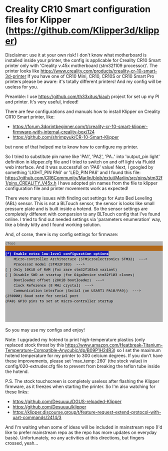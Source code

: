 # Creality CR10 Smart configuration files for Klipper (https://github.com/Klipper3d/klipper)

Disclaimer: use it at your own risk!
I don't know what motherboard is installed inside your printer, the config is applicable for Creality CR10 Smart printer only with 'Creality v.45x motherboard (stm32f109 processor)'. The printer looks like https://www.creality.com/products/creality-cr-10-smart-3d-printer
If you have one of CR10 Mini, CR10, CR10S or CR10 Smart Pro printers please be aware: it's totally different printers! And my config will be useless for you.

Preamble: I use https://github.com/th33xitus/kiauh project for set up my PI and printer. It's very useful, indeed!

There are few configurations and manuals how to install Klipper on Creality CR10 Smart printer, like:
- https://forum.3dprintbeginner.com/t/creality-cr-10-smart-klipper-firmware-with-internal-creality-box/124
- https://github.com/shrimpyuk/CR-10-Smart-Klipper

but none of that helped me to know how to configure my printer.

So I tried to substitute pin name like 'PA1', 'PA2', 'PA..' into 'output_pin light' definition in klipper.cfg file and I tried to switch on and off light via Fluidd web interface.
And it was successfull on 'PA6' value! Next, I googled by something 'LIGHT_PIN PA6' or 'LED_PIN PA6' and I found this file: https://github.com/CR6Community/Marlin/blob/extui/Marlin/src/pins/stm32f1/pins_CREALITY_V45x.h
I have adopted pin names from the file to klipper configuration file and printer movements work as expected!

There were many issues with finding out settings for Auto Bed Leveling (ABL) sensor. This is not a BLTouch sensor, the sensor is looks like small pressure plate and is built inside a hotend.
So the sensor settings are completely different with comparsion to any BLTouch config that I've found online.
I tried to find out needed settings via 'parameters enumeration' way, like a blindy kitty and I found working solution.

And, of corse, there is my config settings for firmware:

![Configuration settings](img/Klipper-firmware-configuration.png)

So you may use my configs and enjoy!

Note: I upgraded my hotend to print high-temperature plastics (only replaced stock throat by this https://www.amazon.com/Heatbreak-Titanium-Temperature-Compatible-Anycubic/dp/B09P1H24R3) so I set the maximum hotend temperature for my printer to 300 celcium degrees.
If you don't have these improvements, please set 'max_temp: 260' (the stock value) in config/020-extruder.cfg file to prevent from breaking the teflon tube inside the hotend.


P.S. The stock touchscreen is completely useless after flashing the Klipper firmware, as it freezes when starting the printer. So I'm also watching for these links:
- https://github.com/Desuuuu/DGUS-reloaded-Klipper
- https://github.com/Desuuuu/klipper
- https://klipper.discourse.group/t/feature-request-extend-protocol-with-uart-commands/2414/3

And I'm waiting when some of ideas will be included in mainstream repo (I'd like to prefer mainstream repo as the repo has more updates on everyday basis). Unfortunately, no any activities at this directions, but fingers crossed, yeah...
